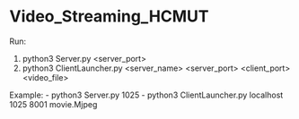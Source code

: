 # Video_Streaming_HCMUT
Run:
  1. python3 Server.py <server_port>
  2. python3 ClientLauncher.py <server_name> <server_port> <client_port> <video_file>
  
  Example:
    - python3 Server.py 1025
    - python3 ClientLauncher.py localhost 1025 8001 movie.Mjpeg
